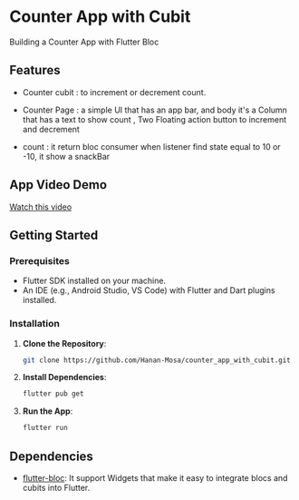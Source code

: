 # Counter App with Cubit

 Building a Counter App with Flutter Bloc

## Features
- Counter cubit : to increment or decrement count.

- Counter Page : a simple UI that has an app bar,
  and body it's  a Column that has a text to show count , Two Floating action button to 
  increment and decrement
- count : it return bloc consumer when listener find state equal to 10 or -10, it show a snackBar


## App Video Demo 
[ Watch this video ](https://github.com/user-attachments/assets/e1566808-cb05-4c04-9da2-7282c9f9941c)

## Getting Started

### Prerequisites

- Flutter SDK installed on your machine.
- An IDE (e.g., Android Studio, VS Code) with Flutter and Dart plugins installed.

### Installation

1. **Clone the Repository**:

   ```bash
   git clone https://github.com/Hanan-Mosa/counter_app_with_cubit.git
   ```

2. **Install Dependencies**:

   ```bash
   flutter pub get
   ```

3. **Run the App**:

   ```bash
   flutter run
   ```

## Dependencies

- [flutter-bloc](https://pub.dev/packages/flutter_bloc): It support Widgets that make it easy to integrate blocs and cubits into Flutter.
